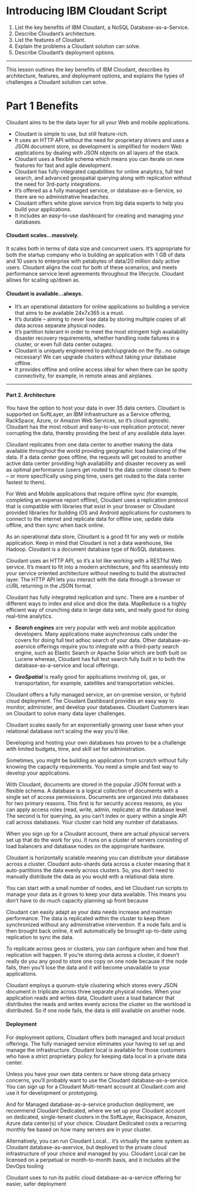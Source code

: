 Introducing IBM Cloudant Script
===========================================================

1. List the key benefits of IBM Cloudant, a NoSQL Database-as-a-Service.
2. Describe Cloudant’s architecture.
3. List the features of Cloudant.
4. Explain the problems a Cloudant solution can solve.
5. Describe Cloudant’s deployment options.

----------------------------------------------

This lesson outlines the key benefits of IBM Cloudant, describes its architecture, features, and deployment
options, and explains the types of challenges a Cloudant solution can solve.

Part 1 Benefits
===============

Cloudant aims to be the data layer for all your Web and mobile applications.

* Cloudant is simple to use, but still feature-rich.
* It uses an HTTP API without the need for proprietary drivers and uses a JSON document store, so
development is simplified for modern Web applications by dealing with JSON objects on all layers of the
stack.
* Cloudant uses a flexible schema which means you can iterate on new features for fast and agile
development.
* Cloudant has fully-integrated capabilities for online analytics, full text search, and advanced geospatial
querying along with replication without the need for 3rd-party integrations.
* It’s offered as a fully managed service, or database-as-a-Service, so there are no administrative
headaches.
* Cloudant offers white glove service from big data experts to help you build your applications.
* It includes an easy-to-use dashboard for creating and managing your databases.

#### Cloudant scales…massively.
It scales both in terms of data size and concurrent users.
It’s appropriate for both the startup company who is building an application with 1 GB of data and 10
users to enterprise with petabytes of data/20 million daily active users. Cloudant aligns the cost for both
of these scenarios, and meets performance service level agreements throughout the lifecycle.
Cloudant allows for scaling up/down as.

#### Cloudant is available…always.
* It’s an operational datastore for online applications so building a service that aims to be available
24x7x365 is a must.
* It’s durable – aiming to never lose data by storing multiple copies of all data across separate physical
nodes.
* It’s partition tolerant in order to meet the most stringent high availability disaster recovery requirements,
whether handling node failures in a cluster, or even full data center outages.
* Cloudant is uniquely engineered to patch/upgrade on the fly…no outage necessary! We can upgrade
clusters without taking your database offline.
* It provides offline and online access ideal for when there can be spotty connectivity, for example, in
remote areas and airplanes.

---------------------------------------------------------------------

#### Part 2. Architecture
You have the option to host your data in over 35 data centers. Cloudant is supported on SoftLayer, an IBM
Infrastructure as a Service offering, RackSpace, Azure, or Amazon Web Services, so it’s cloud agnostic.
Cloudant has the most robust and easy-to-use replication protocol; never corrupting the data, thereby
providing the best of any available data layer. 

Cloudant replicates from one data center to another making
the data available throughout the world providing geographic load balancing of the data. If a data center
goes offline, the requests will get routed to another active data center providing high availability and 
disaster recovery as well as optimal performance (users get routed to the data center closest to them – or
more specifically using ping time, users get routed to the data center fastest to them).

For Web and Mobile applications that require offline sync (for example, completing an expense report
offline), Cloudant uses a replication protocol that is compatible with libraries that exist in your browser or
Cloudant provided libraries for building iOS and Android applications for customers to connect to the
internet and replicate data for offline use, update data offline, and then sync when back online.

As an operational data store, Cloudant is a good fit for any web or mobile application. Keep in mind that
Cloudant is not a data warehouse, like Hadoop. Cloudant is a document database type of NoSQL
databases.

Cloudant uses an HTTP API, so it’s a lot like working with a RESTful Web service. It’s meant to fit into a
modern architecture, and fits seamlessly into your service oriented architecture without needing to build
the abstracted layer. The HTTP API lets you interact with the data through a browser or cURL returning in
the JSON format.

Cloudant has fully integrated replication and sync. There are a number of different ways to index and slice
and dice the data. MapReduce is a highly efficient way of crunching data in large data sets, and really
good for doing real-time analytics.

 - ***Search engines*** are very popular with web and mobile application developers. Many applications make
asynchronous calls under the covers for doing full text adhoc search of your data. Other database-as-aservice
offerings require you to integrate with a third-party search engine, such as Elastic Search or
Apache Solar which are both built on Lucene whereas, Cloudant has full text search fully built in to both
the database-as-a-service and local offerings.

- ***GeoSpatial*** is really good for applications involving oil, gas, or transportation, for example, satellites and
transportation vehicles.

Cloudant offers a fully managed service, an on-premise version, or hybrid cloud deployment.
The Cloudant Dashboard provides an easy way to monitor, administer, and develop your databases.
Cloudant Customers lean on Cloudant to solve many data layer challenges.

Cloudant scales easily for an exponentially growing user base when your relational database isn’t scaling
the way you’d like.

Developing and hosting your own databases has proven to be a challenge with limited budgets, time, and
skill set for administration.

Sometimes, you might be building an application from scratch without fully knowing the capacity
requirements. You need a simple and fast way to develop your applications.

With Cloudant, documents are stored in the popular JSON format with a flexible schema. A database is a
logical collection of documents with a single set of access permissions. Documents are organized into
databases for two primary reasons. This first is for security access reasons, as you can apply access roles
(read, write, admin, replicate) at the database level. The second is for querying, as you can’t index or
query within a single API call across databases. Your cluster can hold any number of databases.

When you sign up for a Cloudant account, there are actual physical servers set up that do the work for
you. It runs on a cluster of servers consisting of load balancers and database nodes on the appropriate
hardware.

Cloudant is horizontally scalable meaning you can distribute your database across a cluster. Cloudant
auto-shards data across a cluster meaning that it auto-partitions the data evenly across clusters. So, you
don’t need to manually distribute the data as you would with a relational data store.

You can start with a small number of nodes, and let Cloudant run scripts to manage your data as it grows
to keep your data available. This means you don’t have to do much capacity planning up front because

Cloudant can easily adapt as your data needs increase and maintain performance.
The data is replicated within the cluster to keep them synchronized without any administrative
intervention. If a node fails and is then brought back online, it will automatically be brought up-to-date
using replication to sync the data.

To replicate across geos or clusters, you can configure when and how that replication will happen.
If you’re storing data across a cluster, it doesn’t really do you any good to store one copy on one node
because if the node fails, then you’ll lose the data and it will become unavailable to your applications.

Cloudant employs a quorum-style clustering which stores every JSON document in triplicate across three
separate physical nodes. When your application reads and writes data, Cloudant uses a load balancer that
distributes the reads and writes evenly across the cluster so the workload is distributed. So if one node
fails, the data is still available on another node.

#### Deployment
For deployment options, Cloudant offers both managed and local product offerings. The fully managed
service eliminates your having to set up and manage the infrastructure. Cloudant local is available for
those customers who have a strict proprietary policy for keeping data local in a private data center.

Unless you have your own data centers or have strong data privacy concerns, you’ll probably want to use
the Cloudant database-as-a-service. You can sign up for a Cloudant Multi-tenant account at Cloudant.com
and use it for development or prototyping. 

And for Managed database-as-a-service production deployment, we recommend Cloudant Dedicated, where we set up your Cloudant account on dedicated, single-tenant clusters in the SoftLayer, Rackspace, Amazon, Azure data center(s) of your choice. Cloudant
Dedicated costs a recurring monthly fee based on how many servers are in your cluster.

Alternatively, you can run Cloudant Local…
it’s virtually the same system as Cloudant database-as-aservice,
but deployed to the private cloud infrastructure of your choice and managed by you. Cloudant
Local can be licensed on a perpetual or month-to-month basis, and it includes all the DevOps tooling

Cloudant uses to run its public cloud database-as-a-service offering for easier, safer deployment
